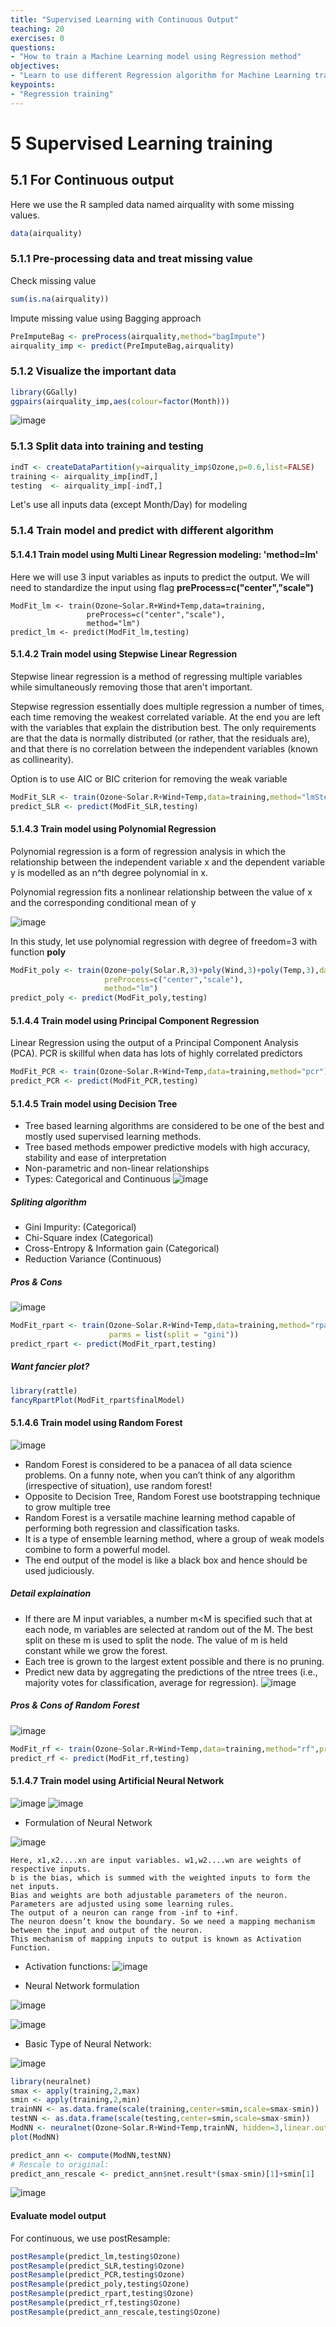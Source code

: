 ```yaml
---
title: "Supervised Learning with Continuous Output"
teaching: 20
exercises: 0
questions:
- "How to train a Machine Learning model using Regression method"
objectives:
- "Learn to use different Regression algorithm for Machine Learning training"
keypoints:
- "Regression training"
---
```

# 5 Supervised Learning training
## 5.1 For Continuous output

Here we use the R sampled data named airquality with some missing values.

```r
data(airquality)
```

### 5.1.1 Pre-processing data and treat missing value

Check missing value

```r
sum(is.na(airquality))
```

Impute missing value using Bagging approach

```r
PreImputeBag <- preProcess(airquality,method="bagImpute")
airquality_imp <- predict(PreImputeBag,airquality)
```

### 5.1.2 Visualize the important data

```r
library(GGally)
ggpairs(airquality_imp,aes(colour=factor(Month)))
```

![image](https://user-images.githubusercontent.com/43855029/156043017-4fa675b1-d840-45b3-a637-54ad342c5e89.png)

### 5.1.3 Split data into training and testing

```r
indT <- createDataPartition(y=airquality_imp$Ozone,p=0.6,list=FALSE)
training <- airquality_imp[indT,]
testing  <- airquality_imp[-indT,]
```

Let's use all inputs data (except Month/Day) for modeling

### 5.1.4 Train model and predict with different algorithm

#### 5.1.4.1 Train model using Multi Linear Regression modeling: 'method=lm'

Here we will use 3 input variables as inputs to predict the output. We will need to standardize the input using flag **preProcess=c("center","scale")**

```{r}
ModFit_lm <- train(Ozone~Solar.R+Wind+Temp,data=training,
                 preProcess=c("center","scale"),
                 method="lm")
predict_lm <- predict(ModFit_lm,testing)                 
```

#### 5.1.4.2 Train model using Stepwise Linear Regression

Stepwise linear regression is a method of regressing multiple variables while simultaneously removing those that aren't important.

Stepwise regression essentially does multiple regression a number of times, each time removing the weakest correlated variable. At the end you are left with the variables that explain the distribution best. The only requirements are that the data is normally distributed (or rather, that the residuals are), and that there is no correlation between the independent variables (known as collinearity).

Option is to use AIC or BIC criterion for removing the weak variable

```r
ModFit_SLR <- train(Ozone~Solar.R+Wind+Temp,data=training,method="lmStepAIC")
predict_SLR <- predict(ModFit_SLR,testing)                
```

#### 5.1.4.3 Train model using Polynomial Regression

Polynomial regression is a form of regression analysis in which the relationship between the independent variable x and the dependent variable y is modelled as an n^th degree polynomial in x. 

Polynomial regression fits a nonlinear relationship between the value of x and the corresponding conditional mean of y
 
![image](https://user-images.githubusercontent.com/43855029/122609104-6c1e9400-d04b-11eb-984c-ed20f0926451.png)

In this study, let use polynomial regression with degree of freedom=3 with function **poly**

```r
ModFit_poly <- train(Ozone~poly(Solar.R,3)+poly(Wind,3)+poly(Temp,3),data=training,
                     preProcess=c("center","scale"),
                     method="lm")
predict_poly <- predict(ModFit_poly,testing)                                      
```

#### 5.1.4.4 Train model using Principal Component Regression

Linear Regression using the output of a Principal Component Analysis (PCA). 
PCR is skillful when data has lots of highly correlated predictors

```r
ModFit_PCR <- train(Ozone~Solar.R+Wind+Temp,data=training,method="pcr")
predict_PCR <- predict(ModFit_PCR,testing)  
```

#### 5.1.4.5 Train model using Decision Tree

-   Tree based learning algorithms are considered to be one of the best and mostly used supervised learning methods.
-   Tree based methods empower predictive models with high accuracy, stability and ease of interpretation
-   Non-parametric and non-linear relationships
-   Types: Categorical and Continuous
![image](https://user-images.githubusercontent.com/43855029/114233972-198a7280-994c-11eb-9f4f-da4ed958961e.png)

##### Spliting algorithm
- Gini Impurity: (Categorical)
- Chi-Square index (Categorical)
- Cross-Entropy & Information gain (Categorical)
- Reduction Variance (Continuous)

##### Pros & Cons
![image](https://user-images.githubusercontent.com/43855029/114234120-548ca600-994c-11eb-889e-e8ec6d313e52.png)

```r
ModFit_rpart <- train(Ozone~Solar.R+Wind+Temp,data=training,method="rpart",
                      parms = list(split = "gini"))
predict_rpart <- predict(ModFit_rpart,testing)                                                            
```

##### Want fancier plot?

```r
library(rattle)
fancyRpartPlot(ModFit_rpart$finalModel)
```

#### 5.1.4.6 Train model using Random Forest

![image](https://user-images.githubusercontent.com/43855029/115076000-f3278280-9ec9-11eb-89b4-b07f3713b105.png)

- Random Forest is considered to be a panacea of all data science problems. On a funny note, when you can’t think of any algorithm (irrespective of situation), use random forest!
- Opposite to Decision Tree, Random Forest use bootstrapping technique to grow multiple tree
- Random Forest is a versatile machine learning method capable of performing both regression and classification tasks. 
- It is a type of ensemble learning method, where a group of weak models combine to form a powerful model.
- The end output of the model is like a black box and hence should be used judiciously.

##### Detail explaination

- If there are M input variables, a number m<M is specified such that at each node, m variables are selected at random out of the M. The best split on these m is used to split the node. The value of m is held constant while we grow the forest.
- Each tree is grown to the largest extent possible and  there is no pruning.
- Predict new data by aggregating the predictions of the ntree trees (i.e., majority votes for classification, average for regression).
![image](https://user-images.githubusercontent.com/43855029/114235192-d16c4f80-994d-11eb-9732-571463c2f3f5.png)

##### Pros & Cons of Random Forest
![image](https://user-images.githubusercontent.com/43855029/114235213-daf5b780-994d-11eb-83f8-ac7520749dbe.png)

```r
ModFit_rf <- train(Ozone~Solar.R+Wind+Temp,data=training,method="rf",prox=TRUE)
predict_rf <- predict(ModFit_rf,testing)                                                            
```

#### 5.1.4.7 Train model using Artificial Neural Network

![image](https://user-images.githubusercontent.com/43855029/114472746-da188c00-9bc0-11eb-913c-9dcd14f872ac.png)
![image](https://user-images.githubusercontent.com/43855029/114472756-dd137c80-9bc0-11eb-863d-7c4d054efa89.png)

- Formulation of Neural Network

![image](https://user-images.githubusercontent.com/43855029/114472776-e997d500-9bc0-11eb-9f70-450389c912df.png)
```
Here, x1,x2....xn are input variables. w1,w2....wn are weights of respective inputs.
b is the bias, which is summed with the weighted inputs to form the net inputs. 
Bias and weights are both adjustable parameters of the neuron.
Parameters are adjusted using some learning rules. 
The output of a neuron can range from -inf to +inf.
The neuron doesn’t know the boundary. So we need a mapping mechanism between the input and output of the neuron. 
This mechanism of mapping inputs to output is known as Activation Function.
```
- Activation functions:
![image](https://user-images.githubusercontent.com/43855029/114575672-6752f380-9c48-11eb-8d53-c78d052cdf17.png)

- Neural Network formulation

![image](https://user-images.githubusercontent.com/43855029/114472972-51e6b680-9bc1-11eb-9e78-90ec739844ee.png)

![image](https://user-images.githubusercontent.com/43855029/114575549-48546180-9c48-11eb-8c9c-c5eac3180df1.png)


- Basic Type of Neural Network:

![image](https://user-images.githubusercontent.com/43855029/114575945-aaad6200-9c48-11eb-96c2-12fd28866f48.png)


```r
library(neuralnet)
smax <- apply(training,2,max)
smin <- apply(training,2,min)
trainNN <- as.data.frame(scale(training,center=smin,scale=smax-smin))
testNN <- as.data.frame(scale(testing,center=smin,scale=smax-smin))
ModNN <- neuralnet(Ozone~Solar.R+Wind+Temp,trainNN, hidden=3,linear.output = T)
plot(ModNN)

predict_ann <- compute(ModNN,testNN)
# Rescale to original:
predict_ann_rescale <- predict_ann$net.result*(smax-smin)[1]+smin[1]
```

![image](https://user-images.githubusercontent.com/43855029/156043689-bcf75a49-c671-4c51-bad8-a40315109900.png)

#### Evaluate model output

For continuous, we use postResample:

```r
postResample(predict_lm,testing$Ozone)
postResample(predict_SLR,testing$Ozone)
postResample(predict_PCR,testing$Ozone)
postResample(predict_poly,testing$Ozone)
postResample(predict_rpart,testing$Ozone)
postResample(predict_rf,testing$Ozone)
postResample(predict_ann_rescale,testing$Ozone)
```
